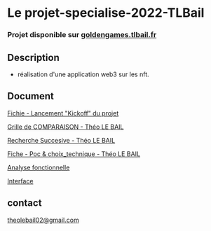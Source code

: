 # Le projet-specialise-2022-TLBail

### Projet disponible sur [goldengames.tlbail.fr](http://goldengames.tlbail.fr/)

## Description
- réalisation d'une application web3 sur les nft.


## Document
 [Fichie - Lancement "Kickoff" du projet](https://docs.google.com/document/d/1M5DOUkbgkHXa6CvjYgbR4eixVMgcs85VnLRMg4np9to/edit?usp=sharing)  
 
 [Grille de COMPARAISON - Théo LE BAIL](https://docs.google.com/presentation/d/1NcK9768Jqy3lgCQSJTlWPTfMGti7aan61g2mb7gC9dE/edit#slide=id.g855d4d0eba_0_115)
 
 [Recherche Succesive - Théo LE BAIL](https://docs.google.com/presentation/d/1ZAYMwCLb3-WyhonXozYlzzubTr9469pc4nuRKWDWkAg/edit#slide=id.g10ef23692ea_2_37)  
 
[Fiche - Poc & choix_technique - Théo LE BAIL](https://docs.google.com/document/d/1t_Iij7ceHV01zjlaMwNhVjLsx-s7vkHcyjqVCeu3VUM/edit#heading=h.gjdgxs)  

[Analyse fonctionnelle](https://docs.google.com/presentation/d/1xl6I8bV9Oj-j50vucBGKv9TjJjoyAg67byksaF1FAnU/edit?usp=sharing)

[Interface](https://www.figma.com/file/QStQhJC0b0aLbAILVrpwdl/Golden-game)

## contact
theolebail02@gmail.com
